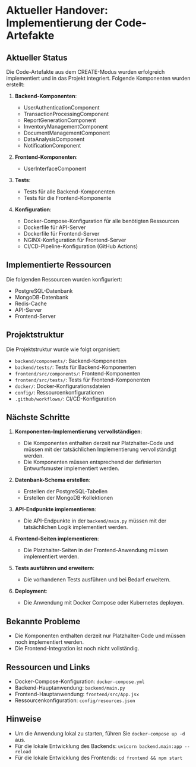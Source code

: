 # Aktueller Handover: Implementierung der Code-Artefakte

## Aktueller Status

Die Code-Artefakte aus dem CREATE-Modus wurden erfolgreich implementiert und in das Projekt integriert. Folgende Komponenten wurden erstellt:

1. **Backend-Komponenten**:
   - UserAuthenticationComponent
   - TransactionProcessingComponent
   - ReportGenerationComponent
   - InventoryManagementComponent
   - DocumentManagementComponent
   - DataAnalysisComponent
   - NotificationComponent

2. **Frontend-Komponenten**:
   - UserInterfaceComponent

3. **Tests**:
   - Tests für alle Backend-Komponenten
   - Tests für die Frontend-Komponente

4. **Konfiguration**:
   - Docker-Compose-Konfiguration für alle benötigten Ressourcen
   - Dockerfile für API-Server
   - Dockerfile für Frontend-Server
   - NGINX-Konfiguration für Frontend-Server
   - CI/CD-Pipeline-Konfiguration (GitHub Actions)

## Implementierte Ressourcen

Die folgenden Ressourcen wurden konfiguriert:
- PostgreSQL-Datenbank
- MongoDB-Datenbank
- Redis-Cache
- API-Server
- Frontend-Server

## Projektstruktur

Die Projektstruktur wurde wie folgt organisiert:
- `backend/components/`: Backend-Komponenten
- `backend/tests/`: Tests für Backend-Komponenten
- `frontend/src/components/`: Frontend-Komponenten
- `frontend/src/tests/`: Tests für Frontend-Komponenten
- `docker/`: Docker-Konfigurationsdateien
- `config/`: Ressourcenkonfigurationen
- `.github/workflows/`: CI/CD-Konfiguration

## Nächste Schritte

1. **Komponenten-Implementierung vervollständigen**:
   - Die Komponenten enthalten derzeit nur Platzhalter-Code und müssen mit der tatsächlichen Implementierung vervollständigt werden.
   - Die Komponenten müssen entsprechend der definierten Entwurfsmuster implementiert werden.

2. **Datenbank-Schema erstellen**:
   - Erstellen der PostgreSQL-Tabellen
   - Erstellen der MongoDB-Kollektionen

3. **API-Endpunkte implementieren**:
   - Die API-Endpunkte in der `backend/main.py` müssen mit der tatsächlichen Logik implementiert werden.

4. **Frontend-Seiten implementieren**:
   - Die Platzhalter-Seiten in der Frontend-Anwendung müssen implementiert werden.

5. **Tests ausführen und erweitern**:
   - Die vorhandenen Tests ausführen und bei Bedarf erweitern.

6. **Deployment**:
   - Die Anwendung mit Docker Compose oder Kubernetes deployen.

## Bekannte Probleme

- Die Komponenten enthalten derzeit nur Platzhalter-Code und müssen noch implementiert werden.
- Die Frontend-Integration ist noch nicht vollständig.

## Ressourcen und Links

- Docker-Compose-Konfiguration: `docker-compose.yml`
- Backend-Hauptanwendung: `backend/main.py`
- Frontend-Hauptanwendung: `frontend/src/App.jsx`
- Ressourcenkonfiguration: `config/resources.json`

## Hinweise

- Um die Anwendung lokal zu starten, führen Sie `docker-compose up -d` aus.
- Für die lokale Entwicklung des Backends: `uvicorn backend.main:app --reload`
- Für die lokale Entwicklung des Frontends: `cd frontend && npm start`
